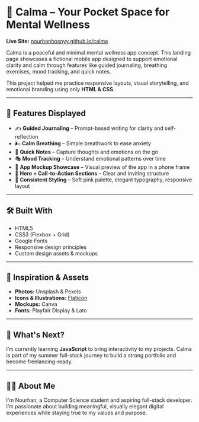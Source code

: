 # 🌸 Calma – Your Pocket Space for Mental Wellness

**Live Site:** [nourhanhosnyy.github.io/calma](https://nourhanhosnyy.github.io/calma)

Calma is a peaceful and minimal mental wellness app concept. This landing page showcases a fictional mobile app designed to support emotional clarity and calm through features like guided journaling, breathing exercises, mood tracking, and quick notes.

This project helped me practice responsive layouts, visual storytelling, and emotional branding using only **HTML & CSS**.

---

## 🌿 Features Displayed

- ✍️ **Guided Journaling** – Prompt-based writing for clarity and self-reflection  
- 🌬️ **Calm Breathing** – Simple breathwork to ease anxiety  
- 📔 **Quick Notes** – Capture thoughts and emotions on the go  
- 🎭 **Mood Tracking** – Understand emotional patterns over time  
- 📱 **App Mockup Showcase** – Visual preview of the app in a phone frame  
- 📣 **Hero + Call-to-Action Sections** – Clear and inviting structure  
- 🎨 **Consistent Styling** – Soft pink palette, elegant typography, responsive layout  

---

## 🛠️ Built With

- HTML5  
- CSS3 (Flexbox + Grid)  
- Google Fonts  
- Responsive design principles  
- Custom design assets & mockups

---

## 📸 Inspiration & Assets

- **Photos:** Unsplash & Pexels  
- **Icons & Illustrations:** [Flaticon](https://www.flaticon.com)  
- **Mockups:** Canva  
- **Fonts:** Playfair Display & Lato  

---

## 🚀 What's Next?

I’m currently learning **JavaScript** to bring interactivity to my projects. Calma is part of my summer full-stack journey to build a strong portfolio and become freelancing-ready.

---

## 🙋‍♀️ About Me

I'm Nourhan, a Computer Science student and aspiring full-stack developer. I’m passionate about building meaningful, visually elegant digital experiences while staying true to my values and purpose.
